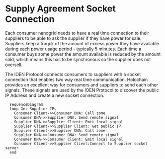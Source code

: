 # Supply Agreement Socket Connection
Each consumer nanogrid needs to have a real time connection to their suppliers to be able to ask the supplier if they have power for sale. Suppliers keep a traqck of the amount of excess power they have available during each power usage period - typically 5 minutes. Each time a consumer buys some power the amount available is reduced by the amount sold, which means this has to be synchronous so the supplier does not oversell.

The IOEN Protocol connects consumers to suppliers with a socket connection that enables two way real time communication. Holochain provides an excellent way for consumers and suppliers to send each other signals. These signals are used by the IOEN Protocol to discover the public IP Address and create a new socket connection.

```mermaid
  sequenceDiagram
  loop Get Supplier IPs
    Consumer Client->>Consumer DNA: Call zome
    Consumer DNA->>Supplier DNA: Send remote signal
    Supplier DNA->>Supplier Client: Emit local signal
    Supplier Client->>Supplier Client: Get public IP
    Supplier Client->>Supplier DNA: Call zome
    Supplier DNA->>Consumer DNA: Send remote signal
    Consumer DNA->>Consumer Client: Emit local signal
    Consumer Client->>Supplier Client:Connect to Supplier socket server
  end
```